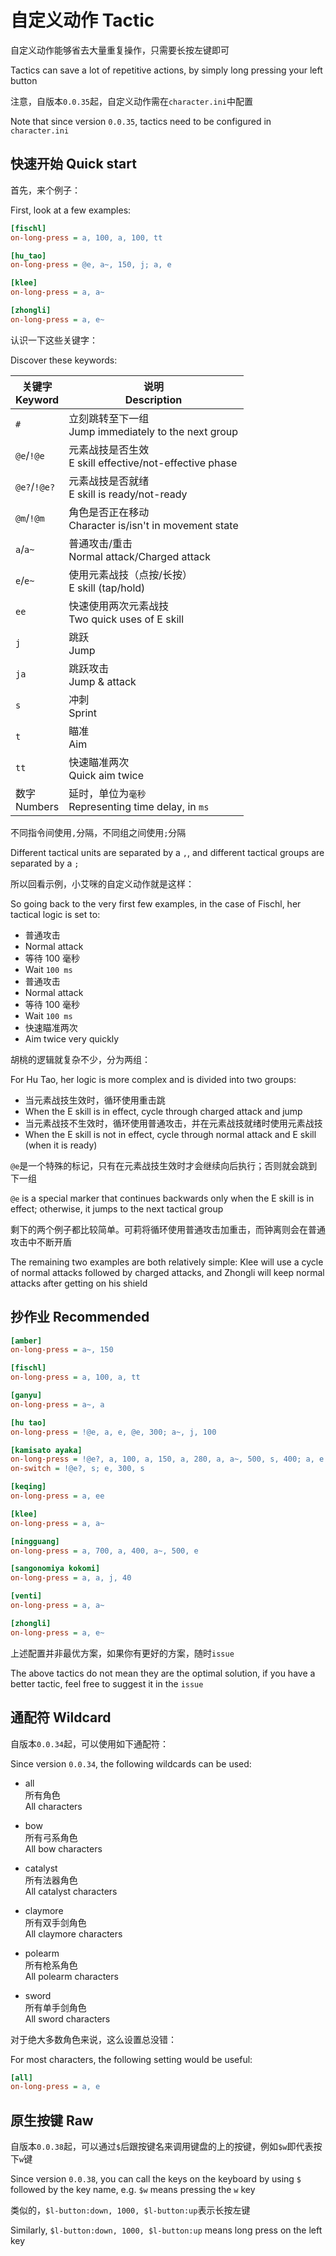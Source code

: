 # 自定义动作 Tactic

自定义动作能够省去大量重复操作，只需要长按左键即可

Tactics can save a lot of repetitive actions, by simply long pressing your left button

注意，自版本`0.0.35`起，自定义动作需在`character.ini`中配置

Note that since version `0.0.35`, tactics need to be configured in `character.ini`

## 快速开始 Quick start

首先，来个例子：

First, look at a few examples:

```ini
[fischl]
on-long-press = a, 100, a, 100, tt

[hu_tao]
on-long-press = @e, a~, 150, j; a, e

[klee]
on-long-press = a, a~

[zhongli]
on-long-press = a, e~
```

认识一下这些关键字：

Discover these keywords:

| 关键字<br>Keyword | 说明<br>Description                                       |
| ----------------- | --------------------------------------------------------- |
| `#`               | 立刻跳转至下一组<br>Jump immediately to the next group    |
| `@e`/`!@e`        | 元素战技是否生效<br>E skill effective/not-effective phase |
| `@e?`/`!@e?`      | 元素战技是否就绪<br>E skill is ready/not-ready            |
| `@m`/`!@m`        | 角色是否正在移动<br>Character is/isn't in movement state  |
| `a`/`a~`          | 普通攻击/重击<br>Normal attack/Charged attack             |
| `e`/`e~`          | 使用元素战技（点按/长按）<br>E skill (tap/hold)           |
| `ee`              | 快速使用两次元素战技<br>Two quick uses of E skill         |
| `j`               | 跳跃<br>Jump                                              |
| `ja`              | 跳跃攻击<br>Jump & attack                                 |
| `s`               | 冲刺<br>Sprint                                            |
| `t`               | 瞄准<br>Aim                                               |
| `tt`              | 快速瞄准两次<br>Quick aim twice                           |
| 数字<br>Numbers   | 延时，单位为`毫秒`<br>Representing time delay, in `ms`    |

不同指令间使用`,`分隔，不同组之间使用`;`分隔

Different tactical units are separated by a `,`, and different tactical groups are separated by a `;`

所以回看示例，小艾咪的自定义动作就是这样：

So going back to the very first few examples, in the case of Fischl, her tactical logic is set to:

- 普通攻击
- Normal attack
- 等待 100 毫秒
- Wait `100 ms`
- 普通攻击
- Normal attack
- 等待 100 毫秒
- Wait `100 ms`
- 快速瞄准两次
- Aim twice very quickly

胡桃的逻辑就复杂不少，分为两组：

For Hu Tao, her logic is more complex and is divided into two groups:

- 当元素战技生效时，循环使用重击跳
- When the E skill is in effect, cycle through charged attack and jump
- 当元素战技不生效时，循环使用普通攻击，并在元素战技就绪时使用元素战技
- When the E skill is not in effect, cycle through normal attack and E skill (when it is ready)

`@e`是一个特殊的标记，只有在元素战技生效时才会继续向后执行；否则就会跳到下一组

`@e` is a special marker that continues backwards only when the E skill is in effect; otherwise, it jumps to the next tactical group

剩下的两个例子都比较简单。可莉将循环使用普通攻击加重击，而钟离则会在普通攻击中不断开盾

The remaining two examples are both relatively simple: Klee will use a cycle of normal attacks followed by charged attacks, and Zhongli will keep normal attacks after getting on his shield

## 抄作业 Recommended

```ini
[amber]
on-long-press = a~, 150

[fischl]
on-long-press = a, 100, a, tt

[ganyu]
on-long-press = a~, a

[hu tao]
on-long-press = !@e, a, e, @e, 300; a~, j, 100

[kamisato ayaka]
on-long-press = !@e?, a, 100, a, 150, a, 280, a, a~, 500, s, 400; a, e
on-switch = !@e?, s; e, 300, s

[keqing]
on-long-press = a, ee

[klee]
on-long-press = a, a~

[ningguang]
on-long-press = a, 700, a, 400, a~, 500, e

[sangonomiya kokomi]
on-long-press = a, a, j, 40

[venti]
on-long-press = a, a~

[zhongli]
on-long-press = a, e~
```

上述配置并非最优方案，如果你有更好的方案，随时`issue`

The above tactics do not mean they are the optimal solution, if you have a better tactic, feel free to suggest it in the `issue`

## 通配符 Wildcard

自版本`0.0.34`起，可以使用如下通配符：

Since version `0.0.34`, the following wildcards can be used:

- all
  <br>所有角色
  <br>All characters

- bow
  <br>所有弓系角色
  <br>All bow characters

- catalyst
  <br>所有法器角色
  <br>All catalyst characters

- claymore
  <br>所有双手剑角色
  <br>All claymore characters

- polearm
  <br>所有枪系角色
  <br>All polearm characters

- sword
  <br>所有单手剑角色
  <br>All sword characters

对于绝大多数角色来说，这么设置总没错：

For most characters, the following setting would be useful:

```ini
[all]
on-long-press = a, e
```

## 原生按键 Raw

自版本`0.0.38`起，可以通过`$`后跟按键名来调用键盘的上的按键，例如`$w`即代表按下`w`键

Since version `0.0.38`, you can call the keys on the keyboard by using `$` followed by the key name, e.g. `$w` means pressing the `w` key

类似的，`$l-button:down, 1000, $l-button:up`表示长按左键

Similarly, `$l-button:down, 1000, $l-button:up` means long press on the left key